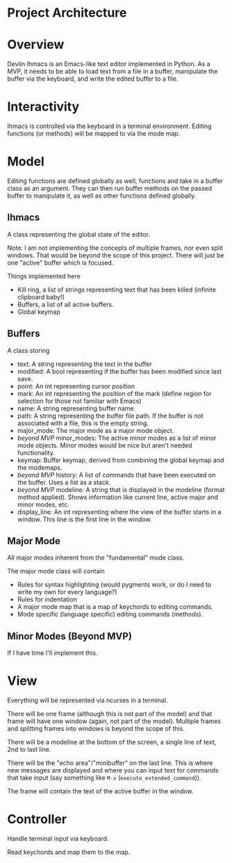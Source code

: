 # Project Architecture

# Overview

Devlin Ihmacs is an Emacs-like text editor implemented in Python. As a
MVP, it needs to be able to load text from a file in a buffer,
manipulate the buffer via the keyboard, and write the edited buffer to a
file.

# Interactivity

Ihmacs is controlled via the keyboard in a terminal environment. Editing
functions (or methods) will be mapped to via the mode map.

# Model

Editing functions are defined globally as well, functions and take in a
buffer class as an argument. They can then run buffer methods on the
passed buffer to manipulate it, as well as other functions defined
globally.

## Ihmacs

A class representing the global state of the editor.

Note: I am not implementing the concepts of multiple frames, nor even
split windows. That would be beyond the scope of this project. There
will just be one "active" buffer which is focused.

Things implemented here
* Kill ring, a list of strings representing text that has been killed
  (infinite clipboard baby!)
* Buffers, a list of all active buffers.
* Global keymap

## Buffers

A class storing
* text: A string representing the text in the buffer
* modified: A bool representing if the buffer has been modified since
  last save.
* point: An int representing cursor position
* mark: An int representing the position of the mark (define region for
  selection for those not familiar with Emacs)
* name: A string representing buffer name.
* path: A string representing the buffer file path. If the buffer is not
  associated with a file, this is the empty string.
* major_mode: The major mode as a major mode object.
* *beyond MVP* minor_modes: The active minor modes as a list of minor
  mode objects. Minor modes would be nice but aren't needed
  functionality.
* keymap: Buffer keymap, derived from combining the global keymap and
  the modemaps.
* *beyond MVP* history: A list of commands that have been executed on the
  buffer. Uses a list as a stack.
* *beyond MVP* modeline: A string that is displayed in the modeline
  (format method applied). Shows information like current line, active
  major and minor modes, etc.
* display_line: An int representing where the view of the buffer starts
  in a window. This line is the first line in the window.

## Major Mode

All major modes inherent from the "fundamental" mode class.

The major mode class will contain
* Rules for syntax highlighting (would pygments work, or do I need to
  write my own for every language?)
* Rules for indentation
* A major mode map that is a map of keychords to editing commands.
* Mode specific (language specific) editing commands (methods).

## Minor Modes (Beyond MVP)

If I have time I'll implement this.

# View

Everything will be represented via ncurses in a terminal.

There will be one frame (although this is not part of the model) and
that frame will have one window (again, not part of the model). Multiple
frames and splitting frames into windows is beyond the scope of this.

There will be a modeline at the bottom of the screen, a single line of
text, 2nd to last line.

There will be the "echo area"/"minibuffer" on the last line. This is
where new messages are displayed and where you can input text for
commands that take input (say something like `M-x`
(`execute_extended_command`)).

The frame will contain the text of the active buffer in the window.

# Controller

Handle terminal input via keyboard.

Read keychords and map them to the map.
